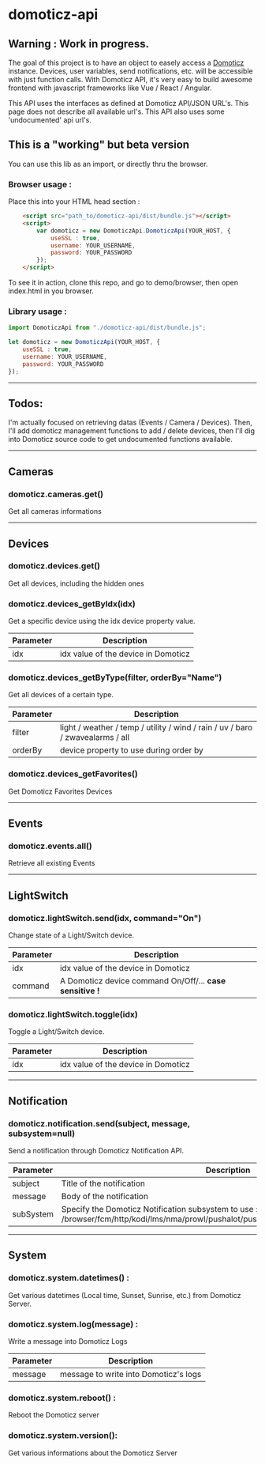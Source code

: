 # domoticz-api

## **Warning** : Work in progress.

The goal of this project is to have an object to easely access a [Domoticz](https://www.domoticz.com) instance. Devices, user variables, send notifications, etc. will be accessible with just function calls. With Domoticz API, it's very easy to build awesome frontend with javascript frameworks like Vue / React / Angular.

This API uses the interfaces as defined at Domoticz API/JSON URL's. This page does not describe all available url's. This API also uses some 'undocumented' api url's.

## This is a "working" but beta version

You can use this lib as an import, or directly thru the browser.

### Browser usage :
Place this into your HTML head section :
```html
    <script src="path_to/domoticz-api/dist/bundle.js"></script>
    <script>
        var domoticz = new DomoticzApi.DomoticzApi(YOUR_HOST, {
            useSSL : true,
            username: YOUR_USERNAME,
            password: YOUR_PASSWORD
        });
    </script>
```

To see it in action, clone this repo, and go to demo/browser, then open index.html in you browser.

### Library usage :
```javascript
import DomoticzApi from "./domoticz-api/dist/bundle.js";

let domoticz = new DomoticzApi(YOUR_HOST, {
    useSSL : true,
    username: YOUR_USERNAME,
    password: YOUR_PASSWORD
});
```
------
## Todos:
I'm actually focused on retrieving datas (Events / Camera / Devices). Then, I'll add domoticz management functions to add / delete devices, then I'll dig into Domoticz source code to get undocumented functions available.

------
## Cameras

### **domoticz.cameras.get()**
Get all cameras informations

------
## Devices

### **domoticz.devices.get()**
Get all devices, including the hidden ones

### **domoticz.devices_getByIdx(idx)**
Get a specific device using the idx device property value.

| Parameter | Description                         |
| --------- | ----------------------------------- |
| idx       | idx value of the device in Domoticz |

### **domoticz.devices_getByType(filter, orderBy="Name")**
Get all devices of a certain type.

| Parameter | Description                                                                    |
| --------- | ------------------------------------------------------------------------------ |
| filter    | light / weather / temp / utility / wind / rain / uv / baro / zwavealarms / all |
| orderBy   | device property to use during order by                                         |

### **domoticz.devices_getFavorites()**
Get Domoticz Favorites Devices

------
## Events
### **domoticz.events.all()**
Retrieve all existing Events

------
## LightSwitch

### **domoticz.lightSwitch.send(idx, command="On")**
Change state of a Light/Switch device.

| Parameter | Description                                               |
| --------- | --------------------------------------------------------- |
| idx       | idx value of the device in Domoticz                       |
| command   | A Domoticz device command On/Off/... **case sensitive !** |

### **domoticz.lightSwitch.toggle(idx)**
Toggle a Light/Switch device.

| Parameter | Description                         |
| --------- | ----------------------------------- |
| idx       | idx value of the device in Domoticz |

------
## Notification

### **domoticz.notification.send(subject, message, subsystem=null)**
Send a notification through Domoticz Notification API.

| Parameter | Description                           |
| --------- | ------------------------------------- |
| subject   | Title of the notification |
| message   | Body of the notification |
| subSystem | Specify the Domoticz Notification subsystem to use : <null>/browser/fcm/http/kodi/lms/nma/prowl/pushalot/pushbullet/pushover/pushsafer/telegram |

------
## System

### **domoticz.system.datetimes()** :
Get various datetimes (Local time, Sunset, Sunrise, etc.) from Domoticz Server.

### **domoticz.system.log(message)** :
Write a message into Domoticz Logs

| Parameter | Description                           |
| --------- | ------------------------------------- |
| message   | message to write into Domoticz's logs |

### **domoticz.system.reboot()** :
Reboot the Domoticz server

### **domoticz.system.version()**:
Get various informations about the Domoticz Server
